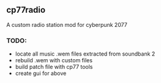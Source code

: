 ## cp77radio
A custom radio station mod for cyberpunk 2077

### TODO:
* locate all music .wem files extracted from soundbank 2
* rebuild .wem with custom files
* build patch file with cp77 tools
* create gui for above
